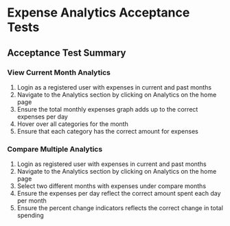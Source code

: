 # Expense Analytics Acceptance Tests

## Acceptance Test Summary

### View Current Month Analytics

1. Login as a registered user with expenses in current and past months
2. Navigate to the Analytics section by clicking on Analytics on the home page
3. Ensure the total monthly expenses graph adds up to the correct expenses per day
4. Hover over all categories for the month
5. Ensure that each category has the correct amount for expenses

### Compare Multiple Analytics

1. Login as registered user with expenses in current and past months
2. Navigate to the Analytics section by clicking on Analytics on the home page
3. Select two different months with expenses under compare months
4. Ensure the expenses per day reflect the correct amount spent each day per month
5. Ensure the percent change indicators reflects the correct change in total spending
